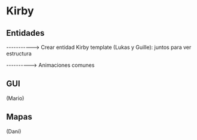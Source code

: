 # Kirby

## Entidades 

-----------> Crear entidad Kirby template (Lukas y Guille): juntos para ver estructura

----------> Animaciones comunes 

## GUI

(Mario)


## Mapas

(Dani)

